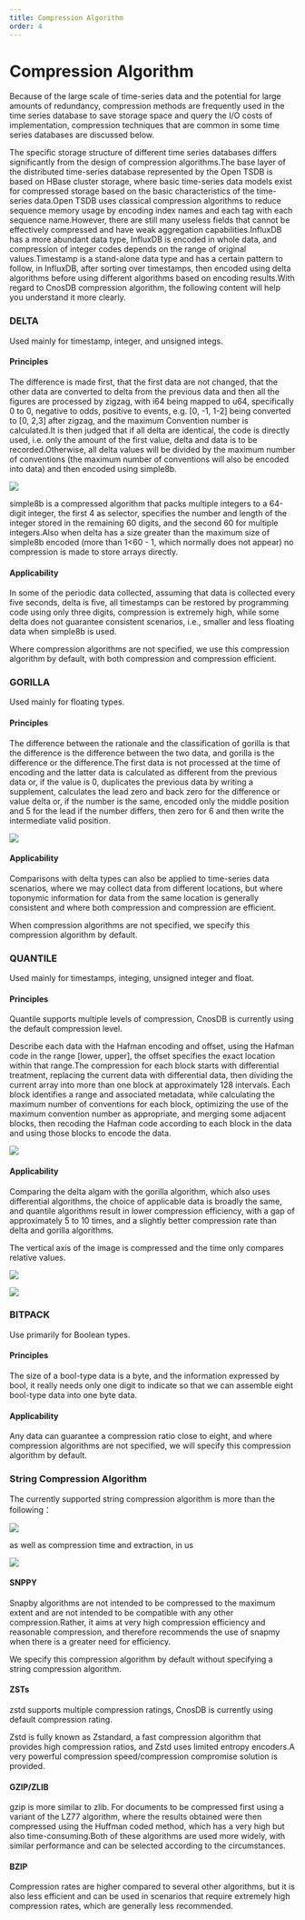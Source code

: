 ```yaml
---
title: Compression Algorithm
order: 4
---
```


# Compression Algorithm

Because of the large scale of time-series data and the potential for large amounts of redundancy, compression methods are frequently used in the time series database to save storage space and query the I/O costs of implementation, compression techniques that are common in some time series databases are discussed below.

The specific storage structure of different time series databases differs significantly from the design of compression algorithms.The base layer of the distributed time-series database represented by the Open TSDB is based on HBase cluster storage, where basic time-series data models exist for compressed storage based on the basic characteristics of the time-series data.Open TSDB uses classical compression algorithms to reduce sequence memory usage by encoding index names and each tag with each sequence name.However, there are still many useless fields that cannot be effectively compressed and have weak aggregation capabilities.InfluxDB has a more abundant data type, InfluxDB is encoded in whole data, and compression of integer codes depends on the range of original values.Timestamp is a stand-alone data type and has a certain pattern to follow, in InfluxDB, after sorting over timestamps, then encoded using delta algorithms before using different algorithms based on encoding results.With regard to CnosDB compression algorithm, the following content will help you understand it more clearly.

### DELTA

Used mainly for timestamp, integer, and unsigned integs.

#### Principles

The difference is made first, that the first data are not changed, that the other data are converted to delta from the previous data and then all the figures are processed by zigzag, with i64 being mapped to u64, specifically 0 to 0, negative to odds, positive to events, e.g. [0, -1, 1-2] being converted to [0, 2,3] after zigzag, and the maximum Convention number is calculated.It is then judged that if all delta are identical, the code is directly used, i.e. only the amount of the first value, delta and data is to be recorded.Otherwise, all delta values will be divided by the maximum number of conventions (the maximum number of conventions will also be encoded into data) and then encoded using simple8b.

![](/img/simple8b.png)

simple8b is a compressed algorithm that packs multiple integers to a 64-digit integer, the first 4 as selector, specifies the number and length of the integer stored in the remaining 60 digits, and the second 60 for multiple integers.Also when delta has a size greater than the maximum size of simple8b encoded (more than 1<60 - 1, which normally does not appear) no compression is made to store arrays directly.

#### Applicability

In some of the periodic data collected, assuming that data is collected every five seconds, delta is five, all timestamps can be restored by programming code using only three digits, compression is extremely high, while some delta does not guarantee consistent scenarios, i.e., smaller and less floating data when simple8b is used.

Where compression algorithms are not specified, we use this compression algorithm by default, with both compression and compression efficient.

### GORILLA

Used mainly for floating types.

#### Principles

The difference between the rationale and the classification of gorilla is that the difference is the difference between the two data, and gorilla is the difference or the difference.The first data is not processed at the time of encoding and the latter data is calculated as different from the previous data or, if the value is 0, duplicates the previous data by writing a supplement, calculates the lead zero and back zero for the difference or value delta or, if the number is the same, encoded only the middle position and 5 for the lead if the number differs, then zero for 6 and then write the intermediate valid position.

![](/img/gorilla.png)

#### Applicability

Comparisons with delta types can also be applied to time-series data scenarios, where we may collect data from different locations, but where toponymic information for data from the same location is generally consistent and where both compression and compression are efficient.

When compression algorithms are not specified, we specify this compression algorithm by default.

### QUANTILE

Used mainly for timestamps, integing, unsigned integer and float.

#### Principles

Quantile supports multiple levels of compression, CnosDB is currently using the default compression level.

Describe each data with the Hafman encoding and offset, using the Hafman code in the range [lower, upper], the offset specifies the exact location within that range.The compression for each block starts with differential treatment, replacing the current data with differential data, then dividing the current array into more than one block at approximately 128 intervals. Each block identifies a range and associated metadata, while calculating the maximum number of conventions for each block, optimizing the use of the maximum convention number as appropriate, and merging some adjacent blocks, then recoding the Hafman code according to each block in the data and using those blocks to encode the data.

![](/img/quantile.png)

#### Applicability

Comparing the delta algam with the gorilla algorithm, which also uses differential algorithms, the choice of applicable data is broadly the same, and quantile algorithms result in lower compression efficiency, with a gap of approximately 5 to 10 times, and a slightly better compression rate than delta and gorilla algorithms.

The vertical axis of the image is compressed and the time only compares relative values.

![](/img/f64_codec.png)

![](/img/i64_codec.png)

### BITPACK

Use primarily for Boolean types.

#### Principles

The size of a bool-type data is a byte, and the information expressed by bool, it really needs only one digit to indicate so that we can assemble eight bool-type data into one byte data.

#### Applicability

Any data can guarantee a compression ratio close to eight, and where compression algorithms are not specified, we will specify this compression algorithm by default.

### String Compression Algorithm

The currently supported string compression algorithm is more than the following：

![](/img/str_comrpess_ratio.png)

as well as compression time and extraction, in us

![](/img/str_compress_time.png)

#### SNPPY

Snapby algorithms are not intended to be compressed to the maximum extent and are not intended to be compatible with any other compression.Rather, it aims at very high compression efficiency and reasonable compression, and therefore recommends the use of snapmy when there is a greater need for efficiency.

We specify this compression algorithm by default without specifying a string compression algorithm.

#### ZSTs

zstd supports multiple compression ratings, CnosDB is currently using default compression rating.

Zstd is fully known as Zstandard, a fast compression algorithm that provides high compression ratios, and Zstd uses limited entropy encoders.A very powerful compression speed/compression compromise solution is provided.

#### GZIP/ZLIB

gzip is more similar to zlib. For documents to be compressed first using a variant of the LZ77 algorithm, where the results obtained were then compressed using the Huffman coded method, which has a very high but also time-consuming.Both of these algorithms are used more widely, with similar performance and can be selected according to the circumstances.

#### BZIP

Compression rates are higher compared to several other algorithms, but it is also less efficient and can be used in scenarios that require extremely high compression rates, which are generally less recommended.
